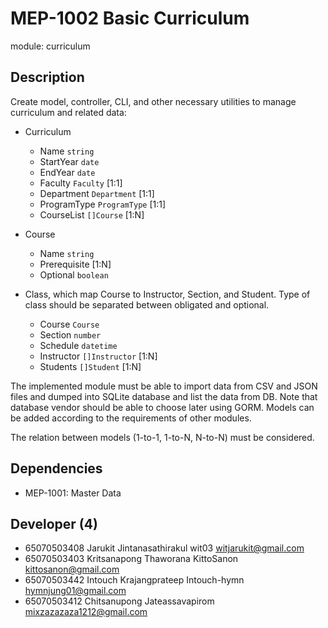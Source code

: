 # MEP-1002 Basic Curriculum

module: curriculum

## Description

Create model, controller, CLI, and other necessary utilities to manage curriculum
and related data:

- Curriculum
    - Name `string`
    - StartYear `date`
    - EndYear `date`
    - Faculty `Faculty` [1:1]
    - Department `Department` [1:1]
    - ProgramType `ProgramType` [1:1]
    - CourseList `[]Course` [1:N]

- Course
    - Name `string`
    - Prerequisite [1:N]
    - Optional `boolean`

- Class, which map Course to Instructor, Section, and Student. Type of class should be separated between obligated and optional.
    - Course `Course`
    - Section `number`
    - Schedule `datetime`
    - Instructor `[]Instructor` [1:N]
    - Students `[]Student` [1:N]
    
The implemented module must be able to import data from CSV and JSON files and dumped
into SQLite database and list the data from DB. Note that database vendor should be able
to choose later using GORM. Models can be added according to the requirements of other
modules.

The relation between models (1-to-1, 1-to-N, N-to-N) must be considered.

## Dependencies
- MEP-1001: Master Data

## Developer (4)
- 65070503408 Jarukit Jintanasathirakul wit03 witjarukit@gmail.com
- 65070503403 Kritsanapong Thaworana KittoSanon kittosanon@gmail.com
- 65070503442 Intouch Krajangprateep Intouch-hymn hymnjung01@gmail.com
- 65070503412 Chitsanupong Jateassavapirom  mixzazazaza1212@gmail.com
